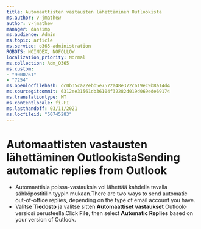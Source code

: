 ```yaml
---
title: Automaattisten vastausten lähettäminen Outlookista
ms.author: v-jmathew
author: v-jmathew
manager: dansimp
ms.audience: Admin
ms.topic: article
ms.service: o365-administration
ROBOTS: NOINDEX, NOFOLLOW
localization_priority: Normal
ms.collection: Adm_O365
ms.custom:
- "9000761"
- "7254"
ms.openlocfilehash: dc0b35ca22ebb5e7572a48e372c619ec9b8a14d4
ms.sourcegitcommit: 6312ee31561db36104f32282d019d069ede69174
ms.translationtype: MT
ms.contentlocale: fi-FI
ms.lasthandoff: 03/11/2021
ms.locfileid: "50745283"
---
```

# <a name="sending-automatic-replies-from-outlook"></a><span data-ttu-id="2dc94-102">Automaattisten vastausten lähettäminen Outlookista</span><span class="sxs-lookup"><span data-stu-id="2dc94-102">Sending automatic replies from Outlook</span></span>

- <span data-ttu-id="2dc94-103">Automaattisia poissa-vastauksia voi lähettää kahdella tavalla sähköpostitilin tyypin mukaan.</span><span class="sxs-lookup"><span data-stu-id="2dc94-103">There are two ways to send automatic out-of-office replies, depending on the type of email account you have.</span></span>
- <span data-ttu-id="2dc94-104">Valitse **Tiedosto** ja valitse sitten **Automaattiset vastaukset** Outlook-versiosi perusteella.</span><span class="sxs-lookup"><span data-stu-id="2dc94-104">Click **File**, then select **Automatic Replies** based on your version of Outlook.</span></span>
